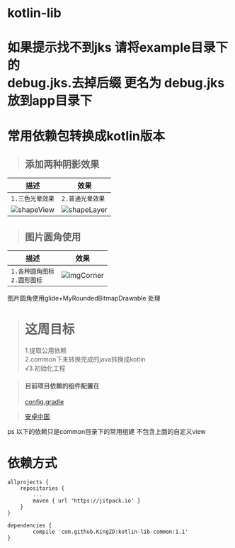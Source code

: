 # kotlin-lib  

如果提示找不到jks 请将example目录下的  
debug.jks.去掉后缀 更名为 debug.jks  
放到app目录下
==


常用依赖包转换成kotlin版本
=============
>## 添加两种阴影效果
|描述|效果|
|---|---|
|`1.三色光晕效果`|`2.普通光晕效果`|
|![shapeView](../master/example/shapeView.gif "shapeView")|![shapeLayer](../master/example/shapeLayer.gif "shapeLayer")|

>## 图片圆角使用
|描述|效果|
|---|---|
|`1.各种圆角图标` </br> `2.圆形图标`|![imgCorner](../master/example/imgCorner.gif "imgCorner")|

图片圆角使用glide+MyRoundedBitmapDrawable 处理

># 这周目标 
>1.提取公用依赖  
>2.common下未转换完成的java转换成kotlin  
>&radic;3.初始化工程



>#### 目前项目依赖的组件配置在
>[config.gradle](https://github.com/KingZD/kotlin-lib/blob/master/config/config.gradle "config.gradle")

>[安卓中国](https://developer.android.google.cn/index.html "安卓中国")

ps 以下的依赖只是common目录下的常用组建 不包含上面的自定义view

依赖方式
==
	allprojects {
		repositories {
			...
			maven { url 'https://jitpack.io' }
		}
	}
  
  	dependencies {
	        compile 'com.github.KingZD:kotlin-lib-common:1.1'
	}
